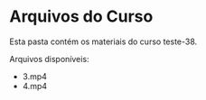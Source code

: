 # Arquivos do Curso

Esta pasta contém os materiais do curso teste-38.

Arquivos disponíveis:
- 3.mp4
- 4.mp4